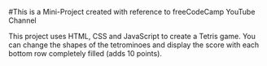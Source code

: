 #This is a Mini-Project created with reference to freeCodeCamp YouTube Channel

This project uses HTML, CSS and JavaScript to create a Tetris game. You can change the shapes of the tetrominoes and display the score with each bottom row completely filled (adds 10 points).
